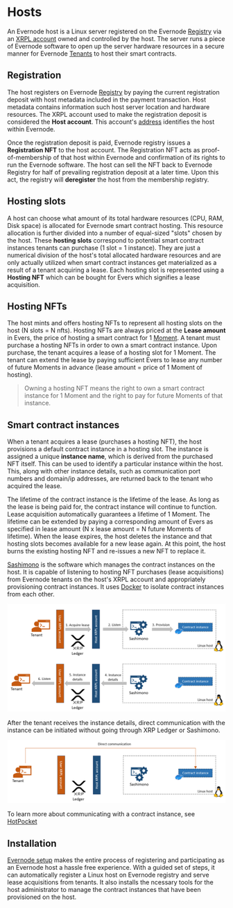 # Hosts
An Evernode host is a Linux server registered on the Evernode [Registry](../registry/index.md) via an [XRPL account](https://xrpl.org/accounts.html) owned and controlled by the host. The server runs a piece of Evernode software to open up the server hardware resources in a secure manner for Evernode [Tenants](../tenants/index.md) to host their smart contracts.

## Registration
The host registers on Evernode [Registry](../registry/index.md) by paying the current registration deposit with host metadata included in the payment transaction. Host metadata contains information such host server location and hardware resources. The XRPL account used to make the registration deposit is considered the **Host account**. This account's [address](https://xrpl.org/accounts.html#addresses) identifies the host within Evernode.

Once the registration deposit is paid, Evernode registry issues a **Registration NFT** to the host account. The Registration NFT acts as proof-of-membership of that host within Evernode and confirmation of its rights to run the Evernode software. The host can sell the NFT back to Evernode Registry for half of prevailing registration deposit at a later time. Upon this act, the registry will **deregister** the host from the membership registry.

## Hosting slots
A host can choose what amount of its total hardware resources (CPU, RAM, Disk space) is allocated for Evernode smart contract hosting. This resource allocation is further divided into a number of equal-sized "slots" chosen by the host. These **hosting slots** correspond to potential smart contract instances tenants can purchase (1 slot = 1 instance). They are just a numerical division of the host's total allocated hardware resources and are only actually utilized when smart contract instances get materialized as a result of a tenant acquiring a lease. Each hosting slot is represented using a **Hosting NFT** which can be bought for Evers which signifies a lease acquisition.

## Hosting NFTs
The host mints and offers hosting NFTs to represent all hosting slots on the host (N slots = N nfts). Hosting NFTs are always priced at the **Lease amount** in Evers, the price of hosting a smart contract for 1 [Moment](../tokenomics/index.md#moment). A tenant must purchase a hosting NFTs in order to own a smart contract instance. Upon purchase, the tenant acquires a lease of a hosting slot for 1 Moment. The tenant can extend the lease by paying sufficient Evers to lease any number of future Moments in advance (lease amount = price of 1 Moment of hosting).

> Owning a hosting NFT means the right to own a smart contract instance for 1 Moment and the right to pay for future Moments of that instance.

## Smart contract instances
When a tenant acquires a lease (purchases a hosting NFT), the host provisions a default contract instance in a hosting slot. The instance is assigned a unique **instance name**, which is derived from the purchased NFT itself. This can be used to identify a particular instance within the host. This, along with other instance details, such as communication port numbers and domain/ip addresses, are returned back to the tenant who acquired the lease.

The lifetime of the contract instance is the lifetime of the lease. As long as the lease is being paid for, the contract instance will continue to function. Lease acquisition automatically guarantees a lifetime of 1 Moment. The lifetime can be extended by paying a corresponding amount of Evers as specified in lease amount (N x lease amount = N future Moments of lifetime). When the lease expires, the host deletes the instance and that hosting slots becomes available for a new lease again. At this point, the host burns the existing hosting NFT and re-issues a new NFT to replace it.

[Sashimono](sashimono.md) is the software which manages the contract instances on the host. It is capable of listening to hosting NFT purchases (lease acquisitions) from Evernode tenants on the host's XRPL account and appropriately provisioning contract instances. It uses [Docker](https://www.docker.com) to isolate contract instances from each other.

![Instance creation](../img/lease-acquire.png)

After the tenant receives the instance details, direct communication with the instance can be initiated without going through XRP Ledger or Sashimono.

![Instance communication](../img/host-instance-communication.png)

To learn more about communicating with a contract instance, see [HotPocket](../hot-pocket/index.md)

## Installation
[Evernode setup](https://github.com/HotPocketDev/evernode-host) makes the entire process of registering and participating as an Evernode host a hassle free experience. With a guided set of steps, it can automatically register a Linux host on Evernode registry and serve lease acquisitions from tenants. It also installs the ncessary tools for the host administrator to manage the contract instances that have been provisioned on the host.